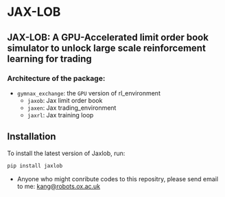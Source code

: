 # JAX-LOB

## JAX-LOB: A GPU-Accelerated limit order book simulator to unlock large scale reinforcement learning for trading

### Architecture of the package:
* `gymnax_exchange`: the `GPU` version of rl_environment
  * `jaxob`: Jax limit order book
  * `jaxen`: Jax trading_environment
  * `jaxrl`: Jax training loop

## Installation

To install the latest version of Jaxlob, run:

```bash
pip install jaxlob
```

* Anyone who might conribute codes to this repositry, please send email to me: kang@robots.ox.ac.uk 
